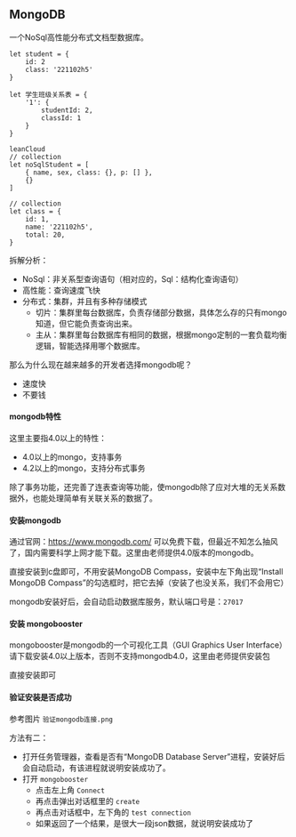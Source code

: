 ## MongoDB

一个NoSql高性能分布式文档型数据库。
```
let student = {
    id: 2
    class: '221102h5'
}

let 学生班级关系表 = {
    '1': {
        studentId: 2,
        classId: 1
    }
}

leanCloud
// collection
let noSqlStudent = [
    { name, sex, class: {}, p: [] },
    {}
]

// collection
let class = {
    id: 1,
    name: '221102h5',
    total: 20,
}
```


拆解分析：
- NoSql：非关系型查询语句（相对应的，Sql：结构化查询语句）
- 高性能：查询速度飞快
- 分布式：集群，并且有多种存储模式
    - 切片：集群里每台数据库，负责存储部分数据，具体怎么存的只有mongo知道，但它能负责查询出来。
    - 主从：集群里每台数据库有相同的数据，根据mongo定制的一套负载均衡逻辑，智能选择用哪个数据库。

那么为什么现在越来越多的开发者选择mongodb呢？
- 速度快
- 不要钱

#### mongodb特性
这里主要指4.0以上的特性：
- 4.0以上的mongo，支持事务
- 4.2以上的mongo，支持分布式事务

除了事务功能，还完善了连表查询等功能，使mongodb除了应对大堆的无关系数据外，也能处理简单有关联关系的数据了。

#### 安装mongodb
通过官网：https://www.mongodb.com/ 可以免费下载，但最近不知怎么抽风了，国内需要科学上网才能下载。这里由老师提供4.0版本的mongodb。

直接安装到c盘即可，不用安装MongoDB Compass，安装中左下角出现“Install MongoDB Compass”的勾选框时，把它去掉（安装了也没关系，我们不会用它）

mongodb安装好后，会自动启动数据库服务，默认端口号是：```27017```

#### 安装 mongobooster
mongobooster是mongodb的一个可视化工具（GUI Graphics User Interface）
请下载安装4.0以上版本，否则不支持mongodb4.0，这里由老师提供安装包

直接安装即可

#### 验证安装是否成功
参考图片 ```验证mongodb连接.png```

方法有二：
- 打开任务管理器，查看是否有“MongoDB Database Server”进程，安装好后会自动启动，有该进程就说明安装成功了。
- 打开 ```mongobooster```
    - 点击左上角 ```Connect```
    - 再点击弹出对话框里的 ```create```
    - 再点击对话框中，左下角的 ```test connection```
    - 如果返回了一个结果，是很大一段json数据，就说明安装成功了
